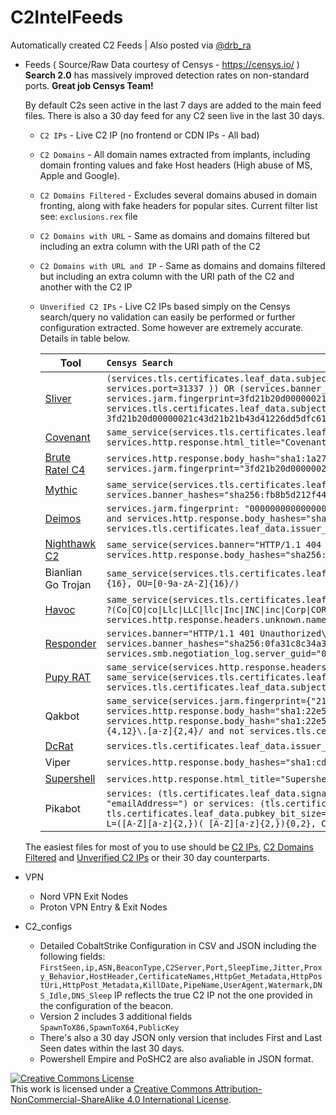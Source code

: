 # C2IntelFeeds
Automatically created C2 Feeds | Also posted via [@drb_ra](https://twitter.com/drb_ra)


* Feeds ( Source/Raw Data courtesy of Censys - https://censys.io/ ) \
 **Search 2.0** has massively improved detection rates on non-standard ports. **Great job Censys Team!**

  By default C2s seen active in the last 7 days are added to the main feed files. There is also a 30 day feed for any C2 seen live in the last 30 days.

  * `C2 IPs` - Live C2 IP (no frontend or CDN IPs - All bad)
  * `C2 Domains` - All domain names extracted from implants, including domain fronting values and fake Host headers (High abuse of MS, Apple and Google).
  * `C2 Domains Filtered` - Excludes several domains abused in domain fronting, along with fake headers for popular sites. Current filter list see:  `exclusions.rex` file
  * `C2 Domains with URL` - Same as domains and domains filtered but including an extra column with the URI path of the C2
  * `C2 Domains with URL and IP` - Same as domains and domains filtered but including an extra column with the URI path of the C2 and another with the C2 IP 
  * `Unverified C2 IPs` - Live C2 IPs based simply on the Censys search/query no validation can easily be performed or further configuration extracted. Some however are extremely accurate. Details in table below.
  
    | Tool | ```Censys Search```|
    |------|:------------|
    | [Sliver](https://github.com/BishopFox/sliver) |`(services.tls.certificates.leaf_data.subject.common_name="multiplayer" and same_service(services.jarm.fingerprint= 00000000000000000043d43d00043de2a97eabb398317329f027c66e4c1b01 and NOT services.port=31337 )) OR (services.banner_hashes="sha256:1f25c454ae331c582fbdb7af8a9839785a795b06a6649d92484b79565f7174ae" and services.jarm.fingerprint=3fd21b20d00000021c43d21b21b43d41226dd5dfc615dd4a96265559485910) OR same_service(services.tls.certificates.leaf_data.pubkey_bit_size: 2048 and services.tls.certificates.leaf_data.subject.organization: /(ACME\|Partners\|Tech\|Cloud\|Synergy\|Test\|Debug)? ?(co\|llc\|inc\|corp\|ltd)?/ and services.jarm.fingerprint: 3fd21b20d00000021c43d21b21b43d41226dd5dfc615dd4a96265559485910 and services.tls.certificates.leaf_data.subject.country: US and services.tls.certificates.leaf_data.subject.postal_code: /<1001-9999>/)`|
    |[Covenant](https://github.com/cobbr/Covenant) |`same_service(services.tls.certificates.leaf_data.subject_dn="CN=Covenant" AND services.tls.certificates.leaf_data.issuer_dn="CN=Covenant") OR (services.software.product="Kestrel web server" AND services.http.response.html_title="Covenant")`|
    |[Brute Ratel C4](https://bruteratel.com) |`services.http.response.body_hash="sha1:1a279f5df4103743b823ec2a6a08436fdf63fe30" OR same_service(services.http.response.body_hash="sha1:bc3023b36063a7681db24681472b54fa11f0d4ec" and services.jarm.fingerprint="3fd21b20d00000021c43d21b21b43de0a012c76cf078b8d06f4620c2286f5e")`|
    |[Mythic](https://github.com/its-a-feature/Mythic) |`same_service(services.tls.certificates.leaf_data.subject_dn="O=Mythic" AND services.http.response.html_title="Mythic") OR services.banner_hashes="sha256:fb8b5d212f449a8ba61ab9ed9b44853315c33d12a07f8ce4642892750e251530" OR services.http.response.favicons.md5_hash="6be63470c32ef458926abb198356006c"`|
    |[Deimos](https://github.com/DeimosC2/DeimosC2)|`services.jarm.fingerprint: "00000000000000000041d00000041d9535d5979f591ae8e547c5e5743e5b64" OR same_service(services.banner_hashes="sha256:38ea755e162c55ef70f9506dddfd01641fc838926af9c43eda652da63c67058b" and services.http.response.body_hashes="sha1:04ca7e137e1e9feead96a7df45bb67d5ab3de190" and services.tls.certificates.leaf_data.subject_dn="O=Acme Co" and services.tls.certificates.leaf_data.issuer_dn="O=Acme Co" and not services.tls.certificates.leaf_data.names="127.0.0.1:3000")`|
    |[Nighthawk C2](https://www.mdsec.co.uk/nighthawk/) |`same_service(services.banner="HTTP/1.1 404 Not Found\r\nDate:  <REDACTED>\r\nX-Test: 2\r\nServer: Apache\r\nContent-Length: 20\r\n" and services.http.response.body_hashes="sha256:d872e8e4176213ea84ebc76d8fb621c31b4ca116fd0a51258813e804fe110ca4")`|
    |Bianlian Go Trojan |`same_service(services.tls.certificates.leaf_data.subject_dn=/C=[0-9a-zA-Z]{16}, O=[0-9a-zA-Z]{16}, OU=[0-9a-zA-Z]{16}/ AND services.tls.certificates.leaf_data.issuer_dn=/C=[0-9a-zA-Z]{16}, O=[0-9a-zA-Z]{16}, OU=[0-9a-zA-Z]{16}/)`|     
    |[Havoc](https://github.com/HavocFramework/Havoc) |`same_service(services.tls.certificates.leaf_data.issuer.organization=/(Acme\|ACME\|acme\|Partners\|PARTNERS\|partners\|Tech\|TECH\|tech\|Cloud\|CLOUD\|cloud\|Synergy\|SYNERGY\|synergy\|Test\|TEST\|test\|Debug\|DEBUG\|debug)? ?(Co\|CO\|co\|Llc\|LLC\|llc\|Inc\|INC\|inc\|Corp\|CORP\|corp\|Ltd\|LTD\|ltd)?/ AND services.tls.certificates.leaf_data.issuer.country=US AND services.tls.certificates.leaf_data.issuer.postal_code=/[0-9]{4}/) OR services.http.response.headers.unknown.name: "X-Havoc" OR services.banner_hashes="sha256:f5a45c4aa478a7ba9b44654a929bddc2f6453cd8d6f37cd893dda47220ad9870"`|
    |[Responder](https://github.com/lgandx/Responder) |`services.banner="HTTP/1.1 401 Unauthorized\r\nServer: Microsoft-IIS/7.5\r\nDate:  <REDACTED>\r\nContent-Type: text/html\r\nWWW-Authenticate: NTLM\r\nContent-Length: 0\r\n" OR services.banner_hashes="sha256:0fa31c8c34a370931d8ffe8097e998f778db63e2e036fbd7727a71a0dcf5d28c" OR services.smb.negotiation_log.server_guid="00000000000000000000000000000000ee85abf7eaf60c4f928192476deb76a9"`|
    |[Pupy RAT](https://github.com/n1nj4sec/pupy)|`same_service(services.http.response.headers.Etag:"aa3939fc357723135870d5036b12a67097b03309" AND services.http.response.headers.Server="nginx/1.13.8") OR same_service(services.tls.certificates.leaf_data.issuer.organization:/[a-zA-Z]{10}/ AND  services.tls.certificates.leaf_data.subject.organization:/[a-zA-Z]{10}/ AND services.tls.certificates.leaf_data.subject.organizational_unit="CONTROL")`|
    |Qakbot|`same_service(services.jarm.fingerprint={"21d14d00021d21d21c42d43d0000007abc6200da92c2a1b69c0a56366cbe21","04d02d00004d04d04c04d02d04d04d9674c6b4e623ae36cc2d998e99e2262e"} AND services.http.response.body_hash="sha1:22e5446e82b3e46da34b5ebce6de5751664fb867") OR same_service(services.banner_hashes="sha256:5234096d7003929ad67037af6f5816933cab9e85f9b286468249ac9ab9bfb861" AND services.http.response.body_hash="sha1:22e5446e82b3e46da34b5ebce6de5751664fb867") OR (services.tls.certificates.leaf_data.subject_dn: /C=[A-Z]{2}, OU=([A-Z][a-z]{3,})( [A-Z][a-z]{3,}){0,2}, CN=[a-z]{4,12}\.[a-z]{2,4}/ and not services.tls.certificates.leaf_data.subject_dn:"OU=Domain Control Validated")`|
    |[DcRat](https://github.com/qwqdanchun/DcRat)|`services.tls.certificates.leaf_data.issuer_dn="CN=DcRat Server, OU=qwqdanchun, O=DcRat By qwqdanchun, L=SH, C=CN"`|
    |Viper|`services.http.response.body_hashes="sha1:cd40dbcdae84b1c8606f29342066547069ed5a33" OR services.http.response.favicons.md5_hash="a7469955bff5e489d2270d9b389064e1"`|
    |[Supershell](https://github.com/tdragon6/Supershell/)|`services.http.response.html_title="Supershell - 登录" OR services.http.response.body_hashes="sha256:21ec9c71669486c5b874b1be3b9c341133e83939fdbeefa2080df1b1703c4928"`|
    |Pikabot|`services: (tls.certificates.leaf_data.signature.self_signed: true and http.response.headers: (key: "Etag" and value.headers: '"3147526947+gzip"') and not tls.certificate.parsed.subject_dn: "emailAddress=") or services: (tls.certificates.leaf_data.signature.self_signed: true and tls.cipher_selected="TLS_ECDHE_RSA_WITH_CHACHA20_POLY1305_SHA256" and tls.certificates.leaf_data.pubkey_bit_size=4096 and tls.certificates.leaf_data.issuer_dn: /C=[A-Z]{2}, ST=[A-Z]{2}, O=([A-Z][a-z]{2,})( [A-Z][a-z\.]{2,}){0,5}, OU=([A-Z][a-z]{2,})( [A-Z][a-z\.]{2,}){0,5}, L=([A-Z][a-z]{2,})( [A-Z][a-z]{2,}){0,2}, CN=.*/)`|
    
  The easiest files for most of you to use should be [C2 IPs](https://github.com/drb-ra/C2IntelFeeds/blob/master/feeds/IPC2s.csv), [C2 Domains Filtered](https://github.com/drb-ra/C2IntelFeeds/blob/master/feeds/domainC2s-filter-abused.csv) and [Unverified C2 IPs](https://github.com/drb-ra/C2IntelFeeds/blob/master/feeds/unverified/IPC2s.csv) or their 30 day counterparts.  
  
* VPN 
  * Nord VPN Exit Nodes
  * Proton VPN Entry & Exit Nodes

* C2_configs 
  * Detailed CobaltStrike Configuration in CSV and JSON including the following fields:  `FirstSeen,ip,ASN,BeaconType,C2Server,Port,SleepTime,Jitter,Proxy_Behavior,HostHeader,CertificateNames,HttpGet_Metadata,HttpPostUri,HttpPost_Metadata,KillDate,PipeName,UserAgent,Watermark,DNS_Idle,DNS_Sleep` IP reflects the true C2 IP not the one provided in the configuration of the beacon.
  * Version 2 includes 3 additional fields `SpawnToX86,SpawnToX64,PublicKey`
  * There's also a 30 day JSON only version that includes First and Last Seen dates within the last 30 days. 
  * Powershell Empire and PoSHC2 are also avaliable in JSON format.


<a rel="license" href="http://creativecommons.org/licenses/by-nc-sa/4.0/"><img alt="Creative Commons License" style="border-width:0" src="https://i.creativecommons.org/l/by-nc-sa/4.0/88x31.png" /></a><br />This work is licensed under a <a rel="license" href="http://creativecommons.org/licenses/by-nc-sa/4.0/">Creative Commons Attribution-NonCommercial-ShareAlike 4.0 International License</a>.
